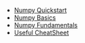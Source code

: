- [Numpy Quickstart](https://numpy.org/doc/stable/user/quickstart.html#the-basics)
- [Numpy Basics](https://numpy.org/doc/stable/user/absolute_beginners.html#)
- [Numpy Fundamentals](https://numpy.org/doc/stable/user/basics.html)
- [Useful CheatSheet](https://intellipaat.com/mediaFiles/2018/12/Python-NumPy-Cheat-Sheet-1.png)
